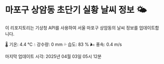 
# 마포구 상암동 초단기 실황 날씨 정보 🌤️

이 리포지토리는 기상청 API를 사용하여 서울 마포구 상암동의 날씨 정보를 업데이트합니다. 

🌡️ 기온: 4.4 ℃
💧 강수량: 0 mm
💦 습도: 83 %
🌬️ 풍속: 0.4 m/s

마지막 업데이트 시각: 2025년 04월 03일 05시 12분    
